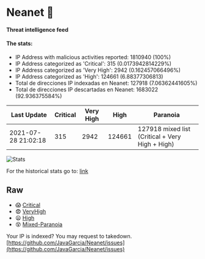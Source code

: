 # Neanet :hocho:
#### Threat intelligence feed
#### The stats:

- IP Address with malicious activities reported: 1810940 (100%)
- IP Address categorized as 'Critical':  315 (0.0173942814229%)
- IP Address categorized as 'Very High':  2942 (0.162457066496%)
- IP Address categorized as 'High':  124661 (6.88377306813)
- Total de direcciones IP indexadas en Neanet:  127918 (7.06362441605%)
- Total de direcciones IP descartadas en Neanet:  1683022 (92.936375584%)

| Last Update | Critical | Very High | High | Paranoia |
| --- | --- | --- | --- | --- |
| 2021-07-28 21:02:18 | 315 | 2942 | 124661 | 127918 mixed list (Critical + Very High + High)|

![Stats](https://docs.google.com/spreadsheets/d/e/2PACX-1vSnaNMIXVabIpDJjufMlzH7poXnshF3mgd8Is1g9ytUEzVsP5my4Trn8f-xkoLLQ38xpL3HtmUexLo6/pubchart?oid=501124687&format=image)

For the historical stats go to: [link](/stats.csv)
## Raw
- :scream: [Critical](https://raw.githubusercontent.com/JavaGarcia/Neanet/master/blacklists/neanet_critical.txt)
- :fearful: [VeryHigh](https://raw.githubusercontent.com/JavaGarcia/Neanet/master/blacklists/neanet_veryHigh.txtt)
- :frowning: [High](https://raw.githubusercontent.com/JavaGarcia/Neanet/master/blacklists/neanet_high.txt)
- :dizzy_face: [Mixed-Paranoia](https://raw.githubusercontent.com/JavaGarcia/Neanet/master/blacklists/neanet_all.txt)


Your IP is indexed? You may request to takedown. [https://github.com/JavaGarcia/Neanet/issues](https://github.com/JavaGarcia/Neanet/issues)

























































































































































































































































































































































































































































































































































































































































































































































































































































































































































































































































































































































































































































































































































































































































































































































































































































































































































































































































































































































































































































































































































































































































































































































































































































































































































































































































































































































































































































































































































































































































































































































































































































































































































































































































































































































































































































































































































































































































































































































































































































































































































































































































































































































































































































































































































































































































































































































































































































































































































































































































































































































































































































































































































































































































































































































































































































































































































































































































































































































































































































































































































































































































































































































































































































































































































































































































































































































































































































































































































































































































































































































































































































































































































































































































































































































































































































































































































































































































































































































































































































